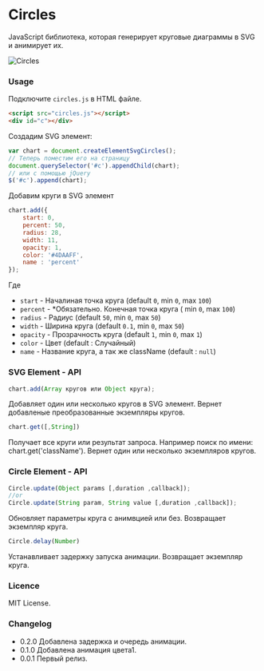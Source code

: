 # Circles

JavaScript библиотека, которая генерирует круговые диаграммы в SVG и анимирует их.

![Circles](http://s36-temporary-files.radikal.ru/0595fd1fe33047ada47468cc5e2adcf4/-929206895.jpg)

### Usage

Подключите `circles.js` в HTML файле.

```html
<script src="circles.js"></script>
<div id="с"></div>
```

Создадим SVG элемент:

```js
var chart = document.createElementSvgCircles();
// Теперь поместим его на страницу
document.querySelector('#c').appendChild(chart);
// или с помощью jQuery 
$('#c').append(chart);
```



Добавим круги в SVG элемент

```js
chart.add({
    start: 0,         
    percent: 50,      
    radius: 28,       
    width: 11,       
    opacity: 1,      
    color: '#4DAAFF', 
    name : 'percent'  
});
```

Где

* `start` 		    - Началиная точка круга (default `0`, min `0`, max `100`)
* `percent` 		- *Обязательно. Конечная точка круга ( min `0`, max `100`)
* `radius` 		    - Радиус (default `50`, min `0`, max `50`)
* `width` 		    - Ширина круга (default `0.1`, min `0`, max `50`)
* `opacity` 		- Прозрачность круга (default `1`, min `0`, max `1`)
* `color` 		    - Цвет (default : Случайный)
* `name` 		    - Название круга, а так же className (default : `null`)



### SVG Element - API 

```js
chart.add(Array кругов или Object круга);
```

Добавляет один или несколько кругов в SVG элемент.
Вернет добавленые преобразованные экземпляры кругов.

```js
chart.get([,String])
```

Получает все круги или результат запроса. Например поиск по имени: chart.get('className'). 
Вернет один или несколько экземпляров кругов.


### Circle Element - API 

```js
Circle.update(Object params [,duration ,callback]);
//or
Circle.update(String param, String value [,duration ,callback]);
```

Обновляет параметры круга с анимвцией или без.
Возвращает экземпляр круга.

```js
Circle.delay(Number)
```

Устанавливает задержку запуска анимации.
Возвращает экземпляр круга. 



### Licence

MIT License.

### Changelog

* 0.2.0    Добавлена задержка и очередь анимации.
* 0.1.0    Добавлена анимация цвета1.
* 0.0.1    Первый релиз.

